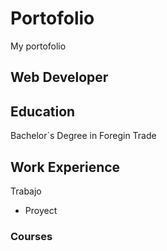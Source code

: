 # Portofolio
My portofolio
## Web Developer
## Education
Bachelor`s Degree in Foregin Trade

## Work Experience
Trabajo
- Proyect

### Courses
